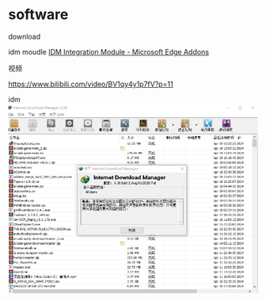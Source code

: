 # software

download

idm moudle [IDM Integration Module - Microsoft Edge Addons](https://microsoftedge.microsoft.com/addons/detail/idm-integration-module/llbjbkhnmlidjebalopleeepgdfgcpec?hl=zh-CN)



视频  

https://www.bilibili.com/video/BV1qy4y1p7fV?p=11



idm  
![idm](./img/idm.png)


